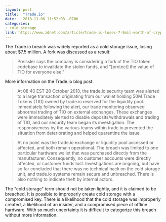 ```yaml
---
layout: post
title:  "Trade.io"
date:   2018-11-06 11:52:03 -0700
categories:
- cold_storage
link: https://www.zdnet.com/article/trade-io-loses-7-5mil-worth-of-cryptocurrency-in-mysterious-cold-wallet-hack/
---
```


The Trade.io breach was widely reported as a cold storage issue, losing about $7.5 million. A fork was discussed as a result:

> Preissler says the company is considering a fork of the TIO token codebase to invalidate the stolen funds, and "[protect] the value of TIO for everyone else."

More information on the Trade.io blog post.

> At 08:40 EST 20 October 2018, the trade.io security team was alerted to a large transaction originating from our wallet holding 50M Trade Tokens (TIO) owned by trade.io reserved for the liquidity pool. Immediately following the alert, our trade monitoring observed abnormal trading of TIO on external exchanges. These exchanges were immediately alerted to disable deposits/withdrawals and trading of TIO, and our security team began its investigation. The responsiveness by the various teams within trade.io prevented the situation from deteriorating and helped quarantine the issue.

> At no point was the trade.io exchange or liquidity pool accessed or affected, and both remain operational. The breach was limited to one particular hardware wallet that was purchased directly from the manufacturer. Consequently, no customer accounts were directly affected, or customer funds lost. Investigations are ongoing, but have so far concluded that there was no technical hack on the cold storage unit, and trade.io systems remain secure and unbreached. There is also nothing to indicate theft by internal actors.

The "cold storage" term should not be taken lightly, and it is claimed to be breached. It is possible to improperly create cold storage with a compromised key. There is a likelihood that the cold storage was improperly created, a likelihood of an insider, and a compromised piece of offline hardware. With so much uncertainty it is difficult to categorize this breach without more information.
